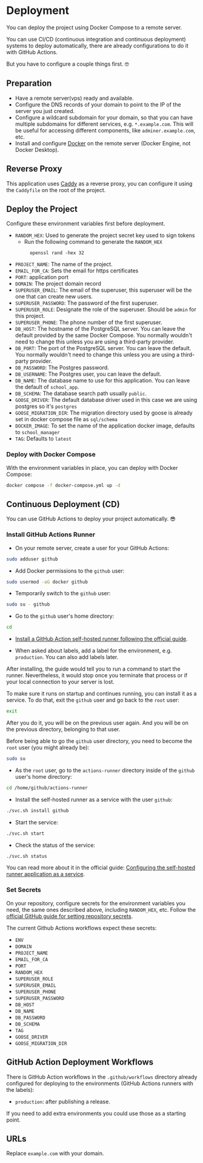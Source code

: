 # Deployment

You can deploy the project using Docker Compose to a remote server.

You can use CI/CD (continuous integration and continuous deployment) systems to deploy automatically, there are already configurations to do it with GitHub Actions.

But you have to configure a couple things first. 🤓

## Preparation

* Have a remote server(vps) ready and available.
* Configure the DNS records of your domain to point to the IP of the server you just created.
* Configure a wildcard subdomain for your domain, so that you can have multiple subdomains for different services, e.g. `*.example.com`. This will be useful for accessing different components, like `adminer.example.com`, etc.
* Install and configure [Docker](https://docs.docker.com/engine/install/) on the remote server (Docker Engine, not Docker Desktop).

## Reverse Proxy
This application uses [Caddy](https://caddyserver.com/) as a reverse proxy, you can configure it using the `Caddyfile` on the root of the project.

## Deploy the Project
Configure these environment variables first before deployment.

* `RANDOM_HEX`: Used to generate the project secret key used to sign tokens
    - Run the following command to generate the `RANDOM_HEX`
        ```
          openssl rand -hex 32
        ```
* `PROJECT_NAME`: The name of the project.
* `EMAIL_FOR_CA`: Sets the email for https certificates
* `PORT`: application port
* `DOMAIN`: The project domain record
* `SUPERUSER_EMAIL`: The email of the superuser, this superuser will be the one that can create new users.
* `SUPERUSER_PASSWORD`: The password of the first superuser.
* `SUPERUSER_ROLE`: Designate the role of the superuser. Should be `admin` for this project.
* `SUPERUSER_PHONE`: The phone number of the first superuser.
* `DB_HOST`: The hostname of the PostgreSQL server. You can leave the default provided by the same Docker Compose. You normally wouldn't need to change this unless you are using a third-party provider.
* `DB_PORT`: The port of the PostgreSQL server. You can leave the default. You normally wouldn't need to change this unless you are using a third-party provider.
* `DB_PASSWORD`: The Postgres password.
* `DB_USERNAME`: The Postgres user, you can leave the default.
* `DB_NAME`: The database name to use for this application. You can leave the default of `school_app`.
* `DB_SCHEMA`: The database search path usually `public`.
* `GOOSE_DRIVER`: The default database driver used in this case we are using postgres so it's `postgres`
* `GOOSE_MIGRATION_DIR`: The migration directory used by goose is already set in docker compose file as `sql/schema`
* `DOCKER_IMAGE`: To set the name of the application docker image, defaults to `school_manager`
* `TAG`: Defaults to `latest`


### Deploy with Docker Compose
With the environment variables in place, you can deploy with Docker Compose:

```bash
docker compose -f docker-compose.yml up -d
```

## Continuous Deployment (CD)

You can use GitHub Actions to deploy your project automatically. 😎

### Install GitHub Actions Runner

* On your remote server, create a user for your GitHub Actions:

```bash
sudo adduser github
```

* Add Docker permissions to the `github` user:

```bash
sudo usermod -aG docker github
```

* Temporarily switch to the `github` user:

```bash
sudo su - github
```

* Go to the `github` user's home directory:

```bash
cd
```

* [Install a GitHub Action self-hosted runner following the official guide](https://docs.github.com/en/actions/hosting-your-own-runners/managing-self-hosted-runners/adding-self-hosted-runners#adding-a-self-hosted-runner-to-a-repository).

* When asked about labels, add a label for the environment, e.g. `production`. You can also add labels later.

After installing, the guide would tell you to run a command to start the runner. Nevertheless, it would stop once you terminate that process or if your local connection to your server is lost.

To make sure it runs on startup and continues running, you can install it as a service. To do that, exit the `github` user and go back to the `root` user:

```bash
exit
```

After you do it, you will be on the previous user again. And you will be on the previous directory, belonging to that user.

Before being able to go the `github` user directory, you need to become the `root` user (you might already be):

```bash
sudo su
```

* As the `root` user, go to the `actions-runner` directory inside of the `github` user's home directory:

```bash
cd /home/github/actions-runner
```

* Install the self-hosted runner as a service with the user `github`:

```bash
./svc.sh install github
```

* Start the service:

```bash
./svc.sh start
```

* Check the status of the service:

```bash
./svc.sh status
```

You can read more about it in the official guide: [Configuring the self-hosted runner application as a service](https://docs.github.com/en/actions/hosting-your-own-runners/managing-self-hosted-runners/configuring-the-self-hosted-runner-application-as-a-service).

### Set Secrets

On your repository, configure secrets for the environment variables you need, the same ones described above, including `RANDOM_HEX`, etc. Follow the [official GitHub guide for setting repository secrets](https://docs.github.com/en/actions/security-guides/using-secrets-in-github-actions#creating-secrets-for-a-repository).

The current Github Actions workflows expect these secrets:
* `ENV`
* `DOMAIN`
* `PROJECT_NAME`
* `EMAIL_FOR_CA`
* `PORT`
* `RANDOM_HEX`
* `SUPERUSER_ROLE`
* `SUPERUSER_EMAIL`
* `SUPERUSER_PHONE`
* `SUPERUSER_PASSWORD`
* `DB_HOST`
* `DB_NAME`
* `DB_PASSWORD`
* `DB_SCHEMA`
* `TAG`
* `GOOSE_DRIVER`
* `GOOSE_MIGRATION_DIR`

## GitHub Action Deployment Workflows

There is GitHub Action workflows in the `.github/workflows` directory already configured for deploying to the environments (GitHub Actions runners with the labels):

* `production`: after publishing a release.

If you need to add extra environments you could use those as a starting point.

## URLs

Replace `example.com` with your domain.
